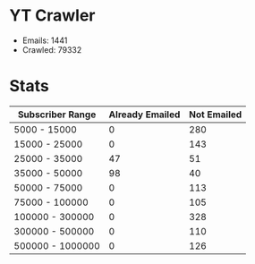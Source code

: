 # YT Crawler
- Emails: 1441
- Crawled: 79332

# Stats
| Subscriber Range  | Already Emailed | Not Emailed |
|-------|-------|-------|
| 5000 - 15000 | 0 | 280 |
| 15000 - 25000 | 0 | 143 |
| 25000 - 35000 | 47 | 51 |
| 35000 - 50000 | 98 | 40 |
| 50000 - 75000 | 0 | 113 |
| 75000 - 100000 | 0 | 105 |
| 100000 - 300000 | 0 | 328 |
| 300000 - 500000 | 0 | 110 |
| 500000 - 1000000 | 0 | 126 |
